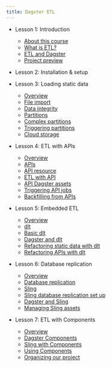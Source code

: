 ```yaml
---
title: Dagster ETL
---
```


- Lesson 1: Introduction
  - [About this course](/dagster-etl/lesson-1/0-about-this-course)
  - [What is ETL?](/dagster-etl/lesson-1/1-what-is-etl)
  - [ETL and Dagster](/dagster-etl/lesson-1/2-etl-and-dagster)
  - [Project preview](/dagster-etl/lesson-1/3-project-preview)

- Lesson 2: Installation & setup

- Lesson 3: Loading static data
  - [Overview](/dagster-etl/lesson-3/0-overview)
  - [File import](/dagster-etl/lesson-3/1-file-import)
  - [Data integrity](/dagster-etl/lesson-3/2-data-integrity)
  - [Partitions](/dagster-etl/lesson-3/3-partitions)
  - [Complex partitions](/dagster-etl/lesson-3/4-complex-partitions)
  - [Triggering partitions](/dagster-etl/lesson-3/5-triggering-partitions)
  - [Cloud storage](/dagster-etl/lesson-3/6-cloud-storage)

- Lesson 4: ETL with APIs
  - [Overview](/dagster-etl/lesson-4/0-overview)
  - [APIs](/dagster-etl/lesson-4/1-apis)
  - [API resource](/dagster-etl/lesson-4/2-api-resource)
  - [ETL with API](/dagster-etl/lesson-4/3-etl-with-api)
  - [API Dagster assets](/dagster-etl/lesson-4/4-api-dagster-assets)
  - [Triggering API jobs](/dagster-etl/lesson-4/5-triggering-api-jobs)
  - [Backfilling from APIs](/dagster-etl/lesson-4/6-backfilling-from-apis)

- Lesson 5: Embedded ETL
  - [Overview](/dagster-etl/lesson-5/0-overview)
  - [dlt](/dagster-etl/lesson-5/1-dlt)
  - [Basic dlt](/dagster-etl/lesson-5/2-basic-dlt)
  - [Dagster and dlt](/dagster-etl/lesson-5/3-dagster-and-dlt)
  - [Refactoring static data with dlt](/dagster-etl/lesson-5/4-refactoring-static-data-with-dlt)
  - [Refactoring APIs with dlt](/dagster-etl/lesson-5/5-refactoring-apis-with-dlt)

- Lesson 6: Database replication
  - [Overview](/dagster-etl/lesson-6/0-overview)
  - [Database replication](/dagster-etl/lesson-6/1-database-replication)
  - [Sling](/dagster-etl/lesson-6/2-sling)
  - [Sling database replication set up](/dagster-etl/lesson-6/3-sling-database-repication-set-up)
  - [Dagster and Sling](/dagster-etl/lesson-6/4-dagster-and-sling)
  - [Managing Sling assets](/dagster-etl/lesson-6/5-managing-sling-assets)

- Lesson 7: ETL with Components
  - [Overview](/dagster-etl/extra-credit/0-overview)
  - [Dagster Components](/dagster-etl/extra-credit/1-dagster-components)
  - [Sling with Components](/dagster-etl/extra-credit/2-sling-with-components)
  - [Using Components](/dagster-etl/extra-credit/3-using-components)
  - [Organizing our project](/dagster-etl/extra-credit/4-organizing-our-project)